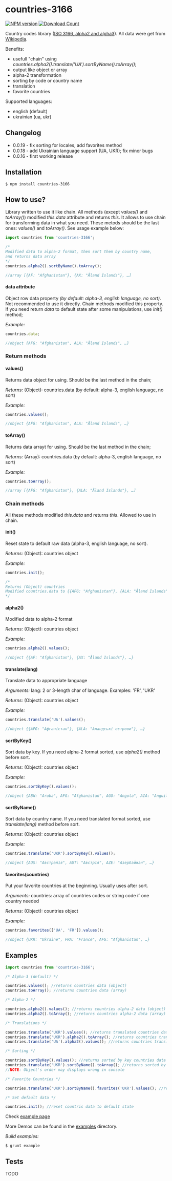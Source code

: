# countries-3166

[![NPM version][npm-image]][npm-url]
[![Download Count][downloads-image]][downloads-url]

Country codes library ([ISO 3166, alpha2 and alpha3](https://en.wikipedia.org/wiki/ISO_3166-1)). All data were get from [Wikipedia](https://en.wikipedia.org/wiki/ISO_3166-1).

Benefits:
 - usefull "chain" using _countries.alpha2().translate('UA').sortByName().toArray()_;
 - output like object or array
 - alpha-2 transformation
 - sorting by code or country name
 - translation
 - favorite countries

Supported languages:
 - english (default)
 - ukrainian (ua, ukr)

## Changelog

 - 0.0.19 - fix sorting for locales, add favorites method
 - 0.0.18 - add Ukrainian language support (UA, UKR); fix minor bugs
 - 0.0.16 - first working release

## Installation

    $ npm install countries-3166
 
## How to use?

Library written to use it like chain. All methods (except _values()_ and _toArray()_) modified _this.data_ attribute and returns _this_. It allows to use chain for transforming data in what you need. These metods should be the last ones: _values()_ and _toArray()_. See usage example below:

```js
import countries from 'countries-3166';

/*
Modified data to alpha-2 format, then sort them by country name,
and returns data array
*/
countries.alpha2().sortByName().toArray();

//array [{AF: "Afghanistan"}, {AX: "Åland Islands"}, …]
```
    
#### data attribute

Object row data property _(by default: alpha-3, english language, no sort)_. Not recommended to use it directly. Chain methods modified this property. If you need return *data* to default state after some manipulations, use _init()_ method;

_Example:_
```js
countries.data;

//object {AFG: "Afghanistan", ALA: "Åland Islands", …}
```

### Return methods

#### values()

Returns data object for using. Should be the last method in the chain;

_Returns:_
(Object): countries.data (by default: alpha-3, english language, no sort)

_Example:_
```js
countries.values();

//object {AFG: "Afghanistan", ALA: "Åland Islands", …}
```

#### toArray()

Returns data arrayt for using. Should be the last method in the chain;

_Returns:_
(Array): countries.data (by default: alpha-3, english language, no sort)

_Example:_
```js
countries.toArray();

//array [{AFG: "Afghanistan"}, {ALA: "Åland Islands"}, …]
```

### Chain methods

All these methods modified _this.data_ and returns _this_. Allowed to use in chain.

#### init()

Reset state to default raw data (alpha-3, english language, no sort).

_Returns:_
(Object): countries object

_Example:_
```js
countries.init();

/*
Returns (Object) countries
Modified countries.data to {{AFG: "Afghanistan"}, {ALA: "Åland Islands"}, …}
*/
```

#### alpha2()

Modified data to alpha-2 format

_Returns:_
(Object): countries object

_Example:_
```js
countries.alpha2().values();

//object {{AF: "Afghanistan"}, {AX: "Åland Islands"}, …}
```

#### translate(lang)

Translate data to appropriate language

_Arguments:_
lang: 2 or 3-length char of language. Examples: 'FR', 'UKR'

_Returns:_
(Object): countries object

_Example:_
```js
countries.translate('UA').values();

//object {{AFG: "Афганістан"}, {ALA: "Аландські острови"}, …}
```

#### sortByKey()

Sort data by key. If you need alpha-2 format sorted, use _alpha2()_ method before sort.

_Returns:_
(Object): countries object

_Example:_
```js
countries.sortByKey().values();

//object {ABW: "Aruba", AFG: "Afghanistan", AGO: "Angola", AIA: "Anguilla", …}
```

#### sortByName()

Sort data by country name. If you need translated format sorted, use _translate(lang)_ method before sort.

_Returns:_
(Object): countries object

_Example:_
```js
countries.translate('UKR').sortByKey().values();

//object {AUS: "Австралія", AUT: "Австрія", AZE: "Азербайжан", …}
```

#### favorites(countries)

Put your favorite countries at the beginning. Usually uses after sort.

_Arguments:_
countries: array of countries codes or string code if one country needed

_Returns:_
(Object): countries object

_Example:_
```js
countries.favorites(['UA', 'FR']).values();

//object {UKR: "Ukraine", FRA: "France", AFG: "Afghanistan", …}
```

## Examples

```js
import countries from 'countries-3166';

/* Alpha-3 (default) */

countries.values(); //returns countries data (object)
countries.toArray(); //returns countries data (array)

/* Alpha-2 */

countries.alpha2().values(); //returns countries alpha-2 data (object)
countries.alpha2().toArray(); //returns countries alpha-2 data (array)

/* Translations */

countries.translate('UKR').values(); //returns translated countries data (object)
countries.translate('UKR').alpha2().toArray(); //returns countries translated alpha-2 data (array)
countries.translate('UA').alpha2().values(); //returns countries translated alpha-2 data (object)

/* Sorting */

countries.sortByKey().values(); //returns sorted by key countries data (object)
countries.translate('UKR').sortByName().toArray(); //returns sorted by name translated countries data (object)
//NOTE: Object's order may displays wrong in console

/* Favorite Countries */

countries.translate('UKR').sortByName().favorites('UKR').values(); //returns sorted by countries data with Ukraine country at the first place (object)

/* Set default data */

countries.init(); //reset countris data to default state
```

Check [example page](https://rawgit.com/gzoreslav/countries-3166/master/examples/index.html)

More Demos can be found in the [examples](https://github.com/gzoreslav/countries-3166/tree/master/examples) directory.

_Build examples:_

    $ grunt example

## Tests

TODO

[npm-image]: https://img.shields.io/npm/v/countries-3166.svg?style=flat-square
[npm-url]: https://npmjs.org/package/countries-3166
[downloads-image]: http://img.shields.io/npm/dm/countries-3166.svg?style=flat-square
[downloads-url]: https://npmjs.org/package/countries-3166
